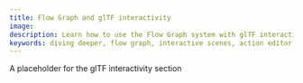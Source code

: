 ```yaml
---
title: Flow Graph and glTF interactivity
image:
description: Learn how to use the Flow Graph system with glTF interactivity.
keywords: diving deeper, flow graph, interactive scenes, action editor, getting started, basic concepts
---
```


A placeholder for the glTF interactivity section